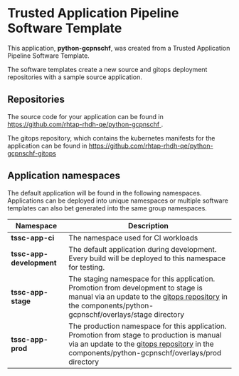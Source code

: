 # Trusted Application Pipeline Software Template

This application, **python-gcpnschf**, was created from a Trusted Application Pipeline Software Template.

The software templates create a new source and gitops deployment repositories with a sample source application. 

## Repositories

The source code for your application can be found in [https://github.com/rhtap-rhdh-qe/python-gcpnschf ](https://github.com/rhtap-rhdh-qe/python-gcpnschf ).
 
The gitops repository, which contains the kubernetes manifests for the application can be found in 
[https://github.com/rhtap-rhdh-qe/python-gcpnschf-gitops ](https://github.com/rhtap-rhdh-qe/python-gcpnschf-gitops ) 

## Application namespaces 

The default application will be found in the following namespaces. Applications can be deployed into unique namespaces or multiple software templates can also bet generated into the same group namespaces.  

|  Namespace   |  Description   |  
| -------- | -------- |
| **tssc-app-ci** | The namespace used for CI workloads |
| **tssc-app-development** | The default application during development. Every build will be deployed to this namespace for testing. |
| **tssc-app-stage** | The staging namespace for this application. Promotion from development to stage is manual via an update to the [gitops repository](https://github.com/rhtap-rhdh-qe/python-gcpnschf-gitops ) in the components/python-gcpnschf/overlays/stage directory |
| **tssc-app-prod** | The production namespace for this application. Promotion from stage to production is manual via an update to the [gitops repository](https://github.com/rhtap-rhdh-qe/python-gcpnschf-gitops ) in the components/python-gcpnschf/overlays/prod directory |